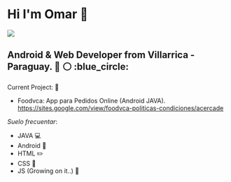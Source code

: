 # Hi I'm Omar 👋
![](https://mattwerk.co.in/sites/default/files/service_03_native.gif)

## Android & Web Developer from Villarrica - Paraguay. :red_circle: :white_circle: :blue_circle:

Current Project: :rocket: 
- Foodvca: App para Pedidos Online (Android JAVA).
  https://sites.google.com/view/foodvca-politicas-condiciones/acercade
  
_Suelo frecuentar_:
- JAVA :computer:
- Android :iphone:
- HTML :pencil2:
- CSS :triangular_ruler:
- JS (Growing on it..) :construction:
